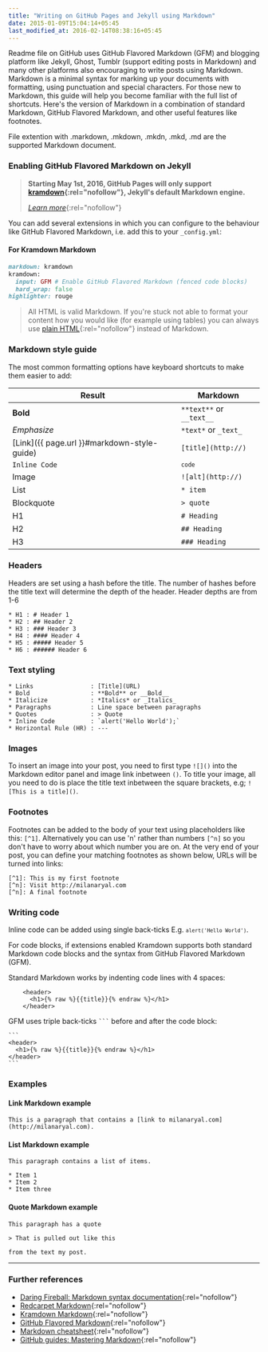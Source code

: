 ```yaml
---
title: "Writing on GitHub Pages and Jekyll using Markdown"
date: 2015-01-09T15:04:14+05:45
last_modified_at: 2016-02-14T08:38:16+05:45
---
```


Readme file on GitHub uses GitHub Flavored Markdown (GFM) and blogging platform like Jekyll, Ghost, Tumblr (support editing posts in Markdown) and many other platforms also encouraging to write posts using Markdown. Markdown is a minimal syntax for marking up your documents with formatting, using punctuation and special characters. For those new to Markdown, this guide will help you become familiar with the full list of shortcuts. Here's the version of Markdown in a combination of standard Markdown, GitHub Flavored Markdown, and other useful features like footnotes.

File extention with .markdown, .mkdown, .mkdn, .mkd, .md are the supported Markdown document.

### Enabling GitHub Flavored Markdown on Jekyll

> **Starting May 1st, 2016, GitHub Pages will only support [kramdown](http://kramdown.gettalong.org/){:rel="nofollow"}, Jekyll's default Markdown engine.**
>
> [*Learn more*](http://github.com/blog/2100-github-pages-now-faster-and-simpler-with-jekyll-3-0){:rel="nofollow"}

You can add several extensions in which you can configure to the behaviour like GitHub Flavored Markdown, i.e. add this to your `_config.yml`:

#### For Kramdown Markdown

```rb
markdown: kramdown
kramdown:
  input: GFM # Enable GitHub Flavored Markdown (fenced code blocks)
  hard_wrap: false
highlighter: rouge
```

> All HTML is valid Markdown. If you're stuck not able to format your content how you would like (for example using tables) you can always use [plain HTML](http://htmldog.com/guides/html/beginner/){:rel="nofollow"} instead of Markdown.

### Markdown style guide

The most common formatting options have keyboard shortcuts to make them easier to add:

|Result | Markdown |
|---|---|
| **Bold** | `**text**` or `__text__`|
| *Emphasize* | `*text*` or `_text_` |
| [Link]({{ page.url }}#markdown-style-guide) | `[title](http://)` |
| `Inline Code` | <code>`code`</code> |
| Image | `![alt](http://)` |
| List | `* item` |
| Blockquote | `> quote` |
| H1 | `# Heading` |
| H2 | `## Heading` |
| H3 | `### Heading` |

### Headers

Headers are set using a hash before the title. The number of hashes before the title text will determine the depth of the header. Header depths are from 1-6

```text
* H1 : # Header 1
* H2 : ## Header 2
* H3 : ### Header 3
* H4 : #### Header 4
* H5 : ##### Header 5
* H6 : ###### Header 6
```

### Text styling

```text
* Links                : [Title](URL)
* Bold                 : **Bold** or __Bold__
* Italicize            : *Italics* or _Italics_
* Paragraphs           : Line space between paragraphs
* Quotes               : > Quote
* Inline Code          : `alert('Hello World');`
* Horizontal Rule (HR) : ---
```

### Images

To insert an image into your post, you need to first type `![]()` into the Markdown editor panel and image link inbetween `()`. To title your image, all you need to do is place the title text inbetween the square brackets, e.g; `![This is a title]()`.

### Footnotes

Footnotes can be added to the body of your text using placeholders like this: `[^1]`. Alternatively you can use 'n' rather than numbers `[^n]` so you don't have to worry about which number you are on. At the very end of your post, you can define your matching footnotes as shown below, URLs will be turned into links:

```text
[^1]: This is my first footnote
[^n]: Visit http://milanaryal.com
[^n]: A final footnote
```

### Writing code

Inline code can be added using single back-ticks E.g. <code>`alert('Hello World')`</code>.

For code blocks, if extensions enabled Kramdown supports both standard Markdown code blocks and the syntax from GitHub Flavored Markdown (GFM).

Standard Markdown works by indenting code lines with 4 spaces:

<pre><code>    &lt;header>
      &lt;h1>{% raw %}{{title}}{% endraw %}&lt;/h1>
    &lt;/header>
</code></pre>

GFM uses triple back-ticks <code>```</code> before and after the code block:

<pre><code>```
&lt;header>
  &lt;h1>{% raw %}{{title}}{% endraw %}&lt;/h1>
&lt;/header>
```
</code></pre>

### Examples

#### Link Markdown example

```text
This is a paragraph that contains a [link to milanaryal.com](http://milanaryal.com).
```

#### List Markdown example

```text
This paragraph contains a list of items.

* Item 1
* Item 2
* Item three
```

#### Quote Markdown example

```text
This paragraph has a quote

> That is pulled out like this

from the text my post.
```

---

### Further references

* [Daring Fireball: Markdown syntax documentation](http://daringfireball.net/projects/markdown/syntax){:rel="nofollow"}
* [Redcarpet Markdown](http://github.com/vmg/redcarpet){:rel="nofollow"}
* [Kramdown Markdown](http://github.com/gettalong/kramdown){:rel="nofollow"}
* [GitHub Flavored Markdown](http://help.github.com/articles/github-flavored-markdown/){:rel="nofollow"}
* [Markdown cheatsheet](http://github.com/adam-p/markdown-here/wiki/Markdown-Cheatsheet){:rel="nofollow"}
* [GitHub guides: Mastering Markdown](http://guides.github.com/features/mastering-markdown/){:rel="nofollow"}
